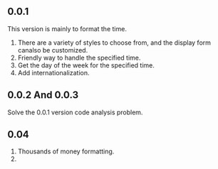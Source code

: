 ## 0.0.1

This version is mainly to format the time. 

1. There are a variety of styles to choose from, and the display form canalso be customized.
2. Friendly way to handle the specified time.
3. Get the day of the week for the specified time.
4. Add internationalization.

## 0.0.2 And 0.0.3
Solve the 0.0.1 version code analysis problem.

## 0.04
1. Thousands of money formatting. 
2. 